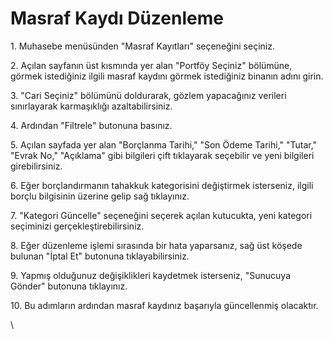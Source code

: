 # Masraf Kaydı Düzenleme

1\. Muhasebe menüsünden "Masraf Kayıtları" seçeneğini seçiniz.

2\. Açılan sayfanın üst kısmında yer alan "Portföy Seçiniz" bölümüne, görmek istediğiniz ilgili masraf kaydını görmek istediğiniz binanın adını girin.

3\. "Cari Seçiniz" bölümünü doldurarak, gözlem yapacağınız verileri sınırlayarak karmaşıklığı azaltabilirsiniz.

4\. Ardından "Filtrele" butonuna basınız.

5\. Açılan sayfada yer alan "Borçlanma Tarihi," "Son Ödeme Tarihi," "Tutar," "Evrak No," "Açıklama" gibi bilgileri çift tıklayarak seçebilir ve yeni bilgileri girebilirsiniz.

6\. Eğer borçlandırmanın tahakkuk kategorisini değiştirmek isterseniz, ilgili borçlu bilgisinin üzerine gelip sağ tıklayınız.

7\. "Kategori Güncelle" seçeneğini seçerek açılan kutucukta, yeni kategori seçiminizi gerçekleştirebilirsiniz.

8\. Eğer düzenleme işlemi sırasında bir hata yaparsanız, sağ üst köşede bulunan "İptal Et" butonuna tıklayabilirsiniz.

9\. Yapmış olduğunuz değişiklikleri kaydetmek isterseniz, "Sunucuya Gönder" butonuna tıklayınız.

10\. Bu adımların ardından masraf kaydınız başarıyla güncellenmiş olacaktır.

\
